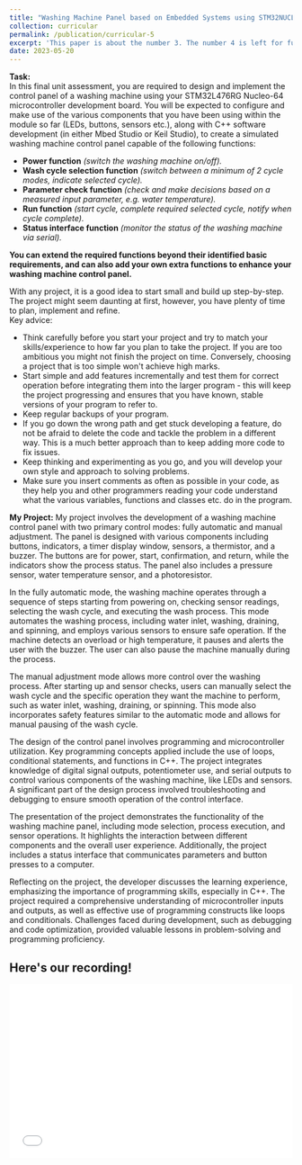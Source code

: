 ```yaml
---
title: "Washing Machine Panel based on Embedded Systems using STM32NUCLEO-L476RG"
collection: curricular
permalink: /publication/curricular-5
excerpt: 'This paper is about the number 3. The number 4 is left for future work.'
date: 2023-05-20
---
```


**Task:**  
In this final unit assessment, you are required to design and implement the control panel of a washing machine using your STM32L476RG Nucleo-64 microcontroller development board. You will be expected to configure and make use of the various components that you have been using within the module so far (LEDs, buttons, sensors etc.), along with C++ software development (in either Mbed Studio or Keil Studio), to create a simulated washing machine control panel capable of the following functions: 
* **Power function** *(switch the washing machine on/off).*  
* **Wash cycle selection function** *(switch between a minimum of 2 cycle modes, indicate selected cycle).* 
* **Parameter check function** *(check and make decisions based on a measured input parameter, e.g. water temperature).*  
* **Run function** *(start cycle, complete required selected cycle, notify when cycle complete).* 
* **Status interface function** *(monitor the status of the washing machine via serial).*  

**You can extend the required functions beyond their identified basic requirements, and can also add your own extra functions to enhance your washing machine control panel.**  
 
With any project, it is a good idea to start small and build up step-by-step. The project might seem daunting at first, however, you have plenty of time to plan, implement and refine.  
Key advice: 
* Think carefully before you start your project and try to match your skills/experience to how far you plan to take the project. If you are too ambitious you might not finish the project on time. Conversely, choosing a project that is too simple won't achieve high marks. 
* Start simple and add features incrementally and test them for correct operation before integrating them into the larger program - this will keep the project progressing and ensures that you have known, stable versions of your program to refer to. 
* Keep regular backups of your program. 
* If you go down the wrong path and get stuck developing a feature, do not be afraid to delete the code and tackle the problem in a different way. This is a much better approach than to keep adding more code to fix issues. 
* Keep thinking and experimenting as you go, and you will develop your own style and approach to solving problems. 
* Make sure you insert comments as often as possible in your code, as they help you and other programmers reading your code understand what the various variables, functions and classes etc. do in the program.



**My Project:** 
My project involves the development of a washing machine control panel with two primary control modes: fully automatic and manual adjustment. The panel is designed with various components including buttons, indicators, a timer display window, sensors, a thermistor, and a buzzer. The buttons are for power, start, confirmation, and return, while the indicators show the process status. The panel also includes a pressure sensor, water temperature sensor, and a photoresistor.

In the fully automatic mode, the washing machine operates through a sequence of steps starting from powering on, checking sensor readings, selecting the wash cycle, and executing the wash process. This mode automates the washing process, including water inlet, washing, draining, and spinning, and employs various sensors to ensure safe operation. If the machine detects an overload or high temperature, it pauses and alerts the user with the buzzer. The user can also pause the machine manually during the process.

The manual adjustment mode allows more control over the washing process. After starting up and sensor checks, users can manually select the wash cycle and the specific operation they want the machine to perform, such as water inlet, washing, draining, or spinning. This mode also incorporates safety features similar to the automatic mode and allows for manual pausing of the wash cycle.

The design of the control panel involves programming and microcontroller utilization. Key programming concepts applied include the use of loops, conditional statements, and functions in C++. The project integrates knowledge of digital signal outputs, potentiometer use, and serial outputs to control various components of the washing machine, like LEDs and sensors. A significant part of the design process involved troubleshooting and debugging to ensure smooth operation of the control interface.

The presentation of the project demonstrates the functionality of the washing machine panel, including mode selection, process execution, and sensor operations. It highlights the interaction between different components and the overall user experience. Additionally, the project includes a status interface that communicates parameters and button presses to a computer.

Reflecting on the project, the developer discusses the learning experience, emphasizing the importance of programming skills, especially in C++. The project required a comprehensive understanding of microcontroller inputs and outputs, as well as effective use of programming constructs like loops and conditionals. Challenges faced during development, such as debugging and code optimization, provided valuable lessons in problem-solving and programming proficiency.

Here's our recording!
---

<div style="position: relative; padding-bottom: 56.25%; padding-top: 25px; height: 0;">
  <iframe src="//player.bilibili.com/player.html?bvid=BV1qK4y117ML&page=1" style="position: absolute; top: 0; left: 0; width: 100%; height: 100%;" frameborder="0" allowfullscreen></iframe>
</div>
